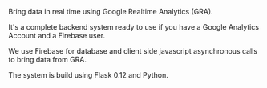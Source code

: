 Bring data in real time using Google Realtime Analytics (GRA).

It's a complete backend system ready to use if you have a Google Analytics Account and a Firebase user. 

We use Firebase for database and client side javascript asynchronous calls to bring data from GRA.

The system is build using Flask 0.12 and Python.
